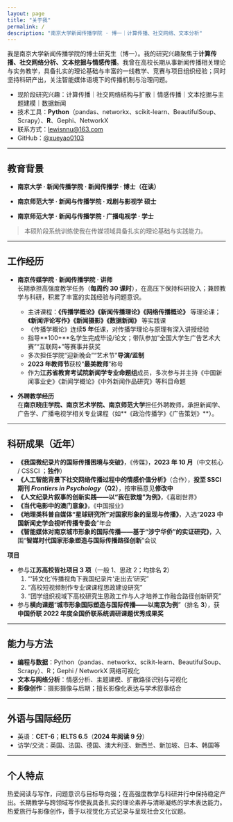 ```yaml
---
layout: page
title: "关于我"
permalink: /
description: "南京大学新闻传播学院 · 博一｜计算传播、社交网络、文本分析"
---
```


我是南京大学新闻传播学院的博士研究生（博一）。我的研究兴趣聚焦于**计算传播、社交网络分析、文本挖掘与情感传播**。我曾在高校长期从事新闻传播相关理论与实务教学，具备扎实的理论基础与丰富的一线教学、竞赛与项目组织经验；同时坚持科研产出，关注智能媒体语境下的传播机制与治理问题。

- 现阶段研究兴趣：计算传播｜社交网络结构与扩散｜情感传播｜文本挖掘与主题建模｜数据新闻
- 技术工具：**Python**（pandas、networkx、scikit-learn、BeautifulSoup、Scrapy）、**R**、Gephi、NetworkX
- 联系方式：lewisnnu@163.com  
- GitHub：[@xueyao0103](https://github.com/xueyao0103)

---

## 教育背景
- **南京大学 · 新闻传播学院 · 新闻传播学 · 博士（在读）**  

- **南京师范大学 · 新闻与传播学院 · 戏剧与影视学 硕士**  

- **南京师范大学 · 新闻与传播学院 · 广播电视学 · 学士**  


> 本硕阶段系统训练使我在传媒领域具备扎实的理论基础与实践能力。

---

## 工作经历
- **南京传媒学院 · 新闻传播学院 · 讲师**  
  长期承担高强度教学任务（**每周约 30 课时**），在高压下保持科研投入；兼顾教学与科研，积累了丰富的实践经验与问题意识。  
  - 主讲课程：**《传播学概论》《新闻传播理论》《网络传播概论》** 等理论课；**《新闻评论写作》《新闻摄影》《数据新闻》** 等实践课  
  - 《传播学概论》连续**5 年**任课，对传播学理论与原理有深入讲授经验  
  - 指导**100+**名学生完成毕设/论文；带队参加“全国大学生广告艺术大赛”“互联网+”等赛事并获奖  
  - 多次担任学院“迎新晚会”“艺术节”**导演/监制**  
  - **2023 年教师节**获校“**最美教师**”称号  
  - 作为**江苏省教育考试院新闻学专业命题组**成员，多次参与并主持《中国新闻事业史》《新闻学概论》《中外新闻作品研究》等科目命题

- **外聘教学经历**  
  在**南京晓庄学院、南京艺术学院、南京师范大学**担任外聘教师，承担新闻学、广告学、广播电视学相关专业课程（如**《政治传播学》《广告策划》**）。

---

## 科研成果（近年）
- **《我国微纪录片的国际传播困境与突破》**，《传媒》，**2023 年 10 月**（中文核心 / CSSCI ；**独作**）  
- **《人工智能背景下社交网络传播过程中的情感价值分析》**（合作），**投至 SSCI 期刊 *Frontiers in Psychology*（Q2）**，按审稿意见**修改中**  
- **《人文纪录片叙事的创新实践——以“我在敦煌”为例》**，《喜剧世界》  
- **《当代电影中的澳门意象》**，《中国报业》  
- **《地理类科普自媒体“星球研究所”对国家形象的呈现与传播》**，入选“**2023 中国新闻史学会视听传播专委会**”年会  
- **《智能媒体对南京城市形象的国际传播——基于“涉宁华侨”的实证研究》**，入围“**智媒时代国家形象塑造与国际传播路径创新**”会议

**项目**  
- 参与**江苏高校哲社项目 3 项**（一般 1、思政 2；均排名 **2**）  
  1) “‘转文化’传播视角下我国纪录片‘走出去’研究”  
  2) “高校短视频制作专业课课程思政建设研究”  
  3) “团学组织视域下高校研究生思政工作与人才培养工作融合路径创新研究”  
- 参与**横向课题**“**城市形象国际塑造与国际传播——以南京为例**”（排名 **3**），获**中国侨联 2022 年度全国侨联系统调研课题优秀成果奖**

---

## 能力与方法
- **编程与数据**：Python（pandas、networkx、scikit-learn、BeautifulSoup、Scrapy）、R；Gephi / NetworkX 网络可视化  
- **文本与网络分析**：情感分析、主题建模、扩散路径识别与可视化  
- **影像创作**：摄影摄像与后期；擅长影像化表达与学术叙事结合

---

## 外语与国际经历
- 英语：**CET-6**；**IELTS 6.5**（**2024 年阅读 9 分**）  
- 访学/交流：英国、法国、德国、澳大利亚、新西兰、新加坡、日本、韩国等

---

## 个人特点
热爱阅读与写作，问题意识与目标导向强；在高强度教学与科研并行中保持稳定产出。长期教学与跨领域写作使我具备扎实的理论素养与清晰凝练的学术表达能力。热爱旅行与影像创作，善于以视觉化方式记录与呈现社会文化议题。
